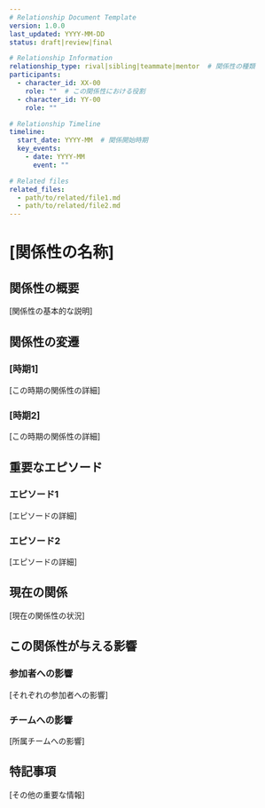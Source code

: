 ```yaml
---
# Relationship Document Template
version: 1.0.0
last_updated: YYYY-MM-DD
status: draft|review|final

# Relationship Information
relationship_type: rival|sibling|teammate|mentor  # 関係性の種類
participants:
  - character_id: XX-00
    role: ""  # この関係性における役割
  - character_id: YY-00
    role: ""

# Relationship Timeline
timeline:
  start_date: YYYY-MM  # 関係開始時期
  key_events:
    - date: YYYY-MM
      event: ""

# Related files
related_files:
  - path/to/related/file1.md
  - path/to/related/file2.md
---
```


# [関係性の名称]

## 関係性の概要
[関係性の基本的な説明]

## 関係性の変遷
### [時期1]
[この時期の関係性の詳細]

### [時期2]
[この時期の関係性の詳細]

## 重要なエピソード
### エピソード1
[エピソードの詳細]

### エピソード2
[エピソードの詳細]

## 現在の関係
[現在の関係性の状況]

## この関係性が与える影響
### 参加者への影響
[それぞれの参加者への影響]

### チームへの影響
[所属チームへの影響]

## 特記事項
[その他の重要な情報]